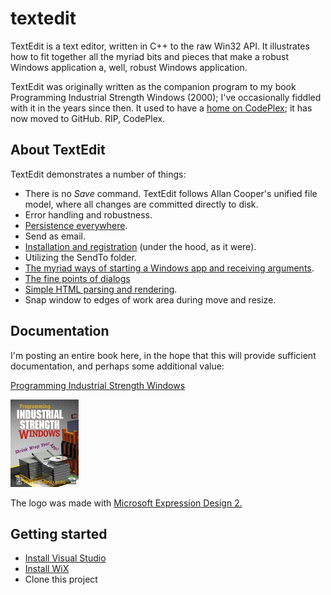# textedit

TextEdit is a text editor, written in C++ to the raw Win32 API. It illustrates how to fit together all the myriad bits and pieces that make a robust Windows application a, well, robust Windows application.

TextEdit was originally written as the companion program to my book Programming Industrial Strength Windows (2000); I've occasionally fiddled with it in the years since then. It used to have a [home on CodePlex](https://textedit.codeplex.com/); it has now moved to GitHub. RIP, CodePlex.

## About TextEdit

TextEdit demonstrates a number of things:

* There is no _Save_ command. TextEdit follows Allan Cooper's unified file model, where all changes are committed directly to disk.
* Error handling and robustness.
* [Persistence everywhere](docs/Chapter-10-Customization-and-Persistence.md).
* Send as email.
* [Installation and registration](docs/Chapter-20-Setup-and-Down-Again.md) (under the hood, as it were).
* Utilizing the SendTo folder.
* [The myriad ways of starting a Windows app and receiving arguments](docs/Chapter-7-Off-the-Launch-Pad.md).
* [The fine points of dialogs](docs/Chapter-13-About-Dialogs.md)
* [Simple HTML parsing and rendering](docs/Sidebar-The-HTML-Static-Control.md).
* Snap window to edges of work area during move and resize.

## Documentation

I'm posting an entire book here, in the hope that this will provide sufficient documentation, and perhaps some additional value:

[Programming Industrial Strength Windows](docs/Programming-Industrial-Strength-Windows.md)

![](docs/Home-pisw.jpg)

The logo was made with [Microsoft Expression Design 2.](http://www.microsoft.com/expression/products/Overview.aspx?key=design)

## Getting started

* [Install Visual Studio](https://www.visualstudio.com/downloads/)
* [Install WiX](http://wixtoolset.org/)
* Clone this project
